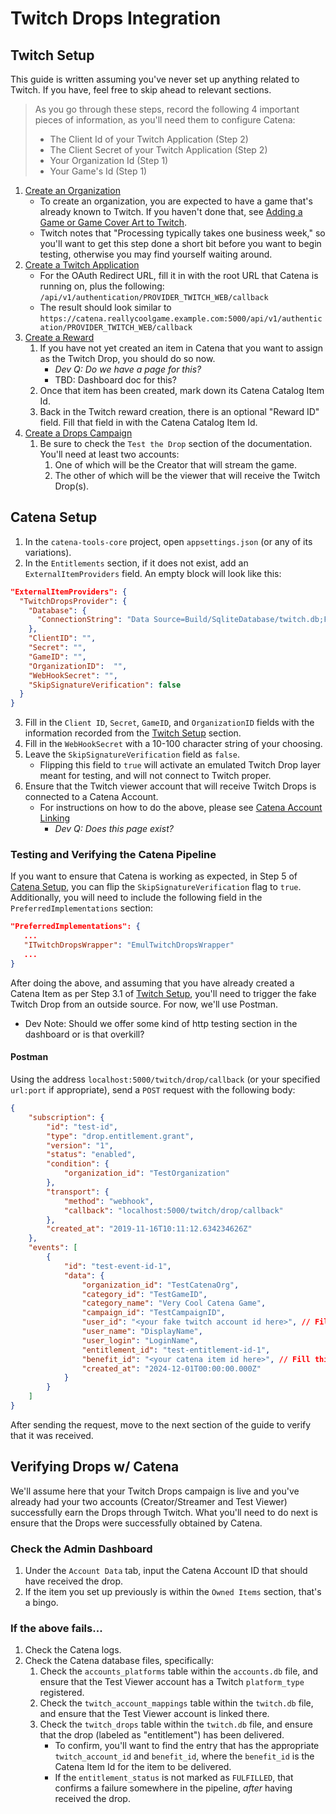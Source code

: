 # Twitch Drops Integration

## Twitch Setup
This guide is written assuming you've never set up anything related to Twitch.
If you have, feel free to skip ahead to relevant sections.

> As you go through these steps, record the following 4 important pieces of information, as you'll need them to configure Catena:
> - The Client Id of your Twitch Application (Step 2)
> - The Client Secret of your Twitch Application (Step 2)
> - Your Organization Id (Step 1)
> - Your Game's Id (Step 1)

1. [Create an Organization](https://dev.twitch.tv/docs/companies/)
   - To create an organization, you are expected to have a game that's already known to Twitch. If you haven't done that, see [Adding a Game or Game Cover Art to Twitch](https://help.twitch.tv/s/article/adding-a-game-and-box-art-to-the-directory?language=en_US).
   - Twitch notes that "Processing typically takes one business week," so you'll want to get this step done a short bit before you want to begin testing, otherwise you may find yourself waiting around.
2. [Create a Twitch Application](https://dev.twitch.tv/docs/drops/#prerequisites-and-setup)
   - For the OAuth Redirect URL, fill it in with the root URL that Catena is running on, plus the following: `/api/v1/authentication/PROVIDER_TWITCH_WEB/callback`
   - The result should look similar to `https://catena.reallycoolgame.example.com:5000/api/v1/authentication/PROVIDER_TWITCH_WEB/callback`
3. [Create a Reward](https://dev.twitch.tv/docs/drops/#create-a-reward)
   1. If you have not yet created an item in Catena that you want to assign as the Twitch Drop, you should do so now.
      - _Dev Q: Do we have a page for this?_
      - TBD: Dashboard doc for this?
   2. Once that item has been created, mark down its Catena Catalog Item Id.
   3. Back in the Twitch reward creation, there is an optional "Reward ID" field. Fill that field in with the Catena Catalog Item Id.
4. [Create a Drops Campaign](https://dev.twitch.tv/docs/drops/#create-a-drops-campaign)
   1. Be sure to check the `Test the Drop` section of the documentation. You'll need at least two accounts:
      1. One of which will be the Creator that will stream the game.
      2. The other of which will be the viewer that will receive the Twitch Drop(s).

## Catena Setup
1. In the `catena-tools-core` project, open `appsettings.json` (or any of its variations).
2. In the `Entitlements` section, if it does not exist, add an `ExternalItemProviders` field. An empty block will look like this:
```json
"ExternalItemProviders": {
  "TwitchDropsProvider": {
    "Database": {
      "ConnectionString": "Data Source=Build/SqliteDatabase/twitch.db;Foreign Keys=True"
    },
    "ClientID": "",
    "Secret": "",
    "GameID": "",
    "OrganizationID":  "",
    "WebHookSecret": "",
    "SkipSignatureVerification": false
  }
}
```
3. Fill in the `Client ID`, `Secret`, `GameID`, and `OrganizationID` fields with the information recorded from the [Twitch Setup](#Twitch-Setup) section.
4. Fill in the `WebHookSecret` with a 10-100 character string of your choosing.
5. Leave the `SkipSignatureVerification` field as `false`.
   - Flipping this field to `true` will activate an emulated Twitch Drop layer meant for testing, and will not connect to Twitch proper.
6. Ensure that the Twitch viewer account that will receive Twitch Drops is connected to a Catena Account.
   - For instructions on how to do the above, please see [Catena Account Linking](this-page-doesn't-exist)
     - _Dev Q: Does this page exist?_

### Testing and Verifying the Catena Pipeline
If you want to ensure that Catena is working as expected, in Step 5 of [Catena Setup](#catena-setup), you can flip the `SkipSignatureVerification` flag to `true`.
Additionally, you will need to include the following field in the `PreferredImplementations` section:
```json
"PreferredImplementations": {
   ...
   "ITwitchDropsWrapper": "EmulTwitchDropsWrapper"
   ...
}
```
After doing the above, and assuming that you have already created a Catena Item as per Step 3.1 of [Twitch Setup](#twitch-setup), you'll need to trigger the fake Twitch Drop from an outside source.
For now, we'll use Postman.
   - Dev Note: Should we offer some kind of http testing section in the dashboard or is that overkill?

#### Postman
Using the address `localhost:5000/twitch/drop/callback` (or your specified `url:port` if appropriate), send a `POST` request with the following body:
```json
{
    "subscription": {
        "id": "test-id",
        "type": "drop.entitlement.grant",
        "version": "1",
        "status": "enabled",
        "condition": {
            "organization_id": "TestOrganization"
        },
        "transport": {
            "method": "webhook",
            "callback": "localhost:5000/twitch/drop/callback"
        },
        "created_at": "2019-11-16T10:11:12.634234626Z"
    },
    "events": [
        {
            "id": "test-event-id-1",
            "data": {
                "organization_id": "TestCatenaOrg",
                "category_id": "TestGameID",
                "category_name": "Very Cool Catena Game",
                "campaign_id": "TestCampaignID",
                "user_id": "<your fake twitch account id here>", // Fill this in
                "user_name": "DisplayName",
                "user_login": "LoginName",
                "entitlement_id": "test-entitlement-id-1",
                "benefit_id": "<your catena item id here>", // Fill this in
                "created_at": "2024-12-01T00:00:00.000Z"
            }
        }
    ]
}
```
After sending the request, move to the next section of the guide to verify that it was received.

## Verifying Drops w/ Catena
We'll assume here that your Twitch Drops campaign is live and you've already had your two accounts (Creator/Streamer and Test Viewer) successfully earn the Drops through Twitch.
What you'll need to do next is ensure that the Drops were successfully obtained by Catena.

### Check the Admin Dashboard
1. Under the `Account Data` tab, input the Catena Account ID that should have received the drop.
2. If the item you set up previously is within the `Owned Items` section, that's a bingo.

### If the above fails...
1. Check the Catena logs.
2. Check the Catena database files, specifically:
   1. Check the `accounts_platforms` table within the `accounts.db` file, and ensure that the Test Viewer account has a Twitch `platform_type` registered.
   2. Check the `twitch_account_mappings` table within the `twitch.db` file, and ensure that the Test Viewer account is linked there.
   3. Check the `twitch_drops` table within the `twitch.db` file, and ensure that the drop (labeled as "entitlement") has been delivered.
      - To confirm, you'll want to find the entry that has the appropriate `twitch_account_id` and `benefit_id`, where the `benefit_id` is the Catena Item Id for the item to be delivered.
      - If the `entitlement_status` is not marked as `FULFILLED`, that confirms a failure somewhere in the pipeline, _after_ having received the drop.